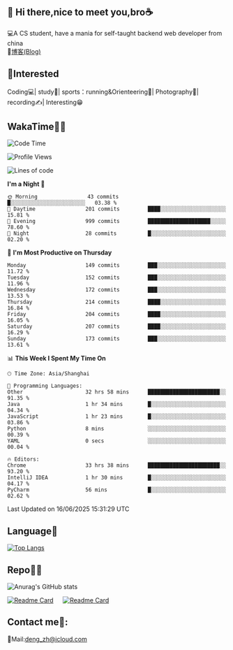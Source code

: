 👋 Hi there,nice to meet you,bro☕
---
💻A CS student, have a mania for self-taught backend web developer from china   
📌[博客(Blog)](https://github.com/HealUP/MyBlog)

 <!-- waka-box start -->
 <!-- waka-box end -->
 
🧲**Interested**
--
Coding💻| study📖| sports：running&Orienteering🏃‍| Photography📸| recording✍️| Interesting😁

WakaTime👨‍💻
---
<!--START_SECTION:waka-->
![Code Time](http://img.shields.io/badge/Code%20Time-3%2C153%20hrs%2013%20mins-blue)

![Profile Views](http://img.shields.io/badge/Profile%20Views-18-blue)

![Lines of code](https://img.shields.io/badge/From%20Hello%20World%20I%27ve%20Written-205.1%20thousand%20lines%20of%20code-blue)

**I'm a Night 🦉** 

```text
🌞 Morning                43 commits          █░░░░░░░░░░░░░░░░░░░░░░░░   03.38 % 
🌆 Daytime                201 commits         ████░░░░░░░░░░░░░░░░░░░░░   15.81 % 
🌃 Evening                999 commits         ████████████████████░░░░░   78.60 % 
🌙 Night                  28 commits          █░░░░░░░░░░░░░░░░░░░░░░░░   02.20 % 
```
📅 **I'm Most Productive on Thursday** 

```text
Monday                   149 commits         ███░░░░░░░░░░░░░░░░░░░░░░   11.72 % 
Tuesday                  152 commits         ███░░░░░░░░░░░░░░░░░░░░░░   11.96 % 
Wednesday                172 commits         ███░░░░░░░░░░░░░░░░░░░░░░   13.53 % 
Thursday                 214 commits         ████░░░░░░░░░░░░░░░░░░░░░   16.84 % 
Friday                   204 commits         ████░░░░░░░░░░░░░░░░░░░░░   16.05 % 
Saturday                 207 commits         ████░░░░░░░░░░░░░░░░░░░░░   16.29 % 
Sunday                   173 commits         ███░░░░░░░░░░░░░░░░░░░░░░   13.61 % 
```


📊 **This Week I Spent My Time On** 

```text
🕑︎ Time Zone: Asia/Shanghai

💬 Programming Languages: 
Other                    32 hrs 58 mins      ███████████████████████░░   91.35 % 
Java                     1 hr 34 mins        █░░░░░░░░░░░░░░░░░░░░░░░░   04.34 % 
JavaScript               1 hr 23 mins        █░░░░░░░░░░░░░░░░░░░░░░░░   03.86 % 
Python                   8 mins              ░░░░░░░░░░░░░░░░░░░░░░░░░   00.39 % 
YAML                     0 secs              ░░░░░░░░░░░░░░░░░░░░░░░░░   00.04 % 

🔥 Editors: 
Chrome                   33 hrs 38 mins      ███████████████████████░░   93.20 % 
IntelliJ IDEA            1 hr 30 mins        █░░░░░░░░░░░░░░░░░░░░░░░░   04.17 % 
PyCharm                  56 mins             █░░░░░░░░░░░░░░░░░░░░░░░░   02.62 % 
```


 Last Updated on 16/06/2025 15:31:29 UTC
<!--END_SECTION:waka-->

Language🚀
---
[![Top Langs](https://github-readme-stats.vercel.app/api/top-langs/?username=HealUP&layout=compact&hide_border=true)](https://github.com/HealUP)

Repo🧑‍💻
---
![Anurag's GitHub stats](https://github-readme-stats.vercel.app/api?username=HealUP&count_private=true&show_icons=true&theme=gruvbox&hide_border=true) 

[![Readme Card](https://github-readme-stats.vercel.app/api/pin/?username=HealUP&repo=InternetEy&theme=transparent)](https://github.com/HealUP/InternetEy) &emsp;
[![Readme Card](https://github-readme-stats.vercel.app/api/pin/?username=HealUP&repo=CampusExperience&theme=transparent)](https://github.com/HealUP/CampusExperience)


Contact me📱:
---
📮Mail:deng_zh@icloud.com  
